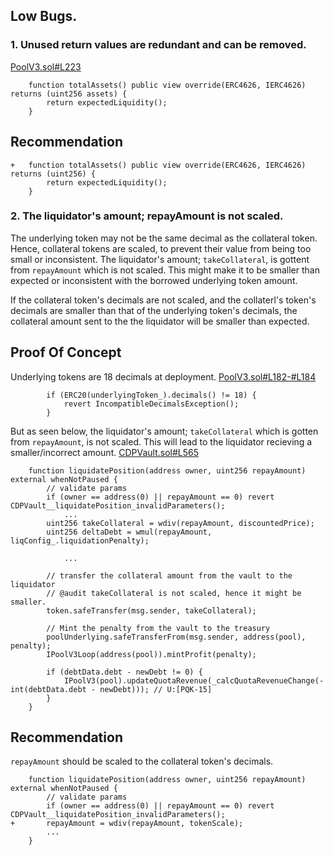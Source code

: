 ## Low Bugs.
### 1. Unused return values are redundant and can be removed.
[PoolV3.sol#L223](https://github.com/code-423n4/2024-07-loopfi/blob/4f508781a49ffa53511e7e5ed6cda0ff0eb5bdc5/src/PoolV3.sol#L223)
```solidity
    function totalAssets() public view override(ERC4626, IERC4626) returns (uint256 assets) {
        return expectedLiquidity();
    }
```
## Recommendation
```solidity
+   function totalAssets() public view override(ERC4626, IERC4626) returns (uint256) {
        return expectedLiquidity();
    }
```

### 2. The liquidator's amount; repayAmount is not scaled.

The underlying token may not be the same decimal as the collateral token. Hence, collateral tokens are scaled, to prevent their value from being too small or inconsistent. The liquidator's amount; `takeCollateral`, is gottent from `repayAmount` which is not scaled. This might make it to be smaller than expected or inconsistent with the borrowed underlying token amount.

If the collateral token's decimals are not scaled, and the collaterl's token's decimals are smaller than that of the underlying token's decimals, the collateral amount sent to the the liquidator will be smaller than expected.

## Proof Of Concept
Underlying tokens are 18 decimals at deployment. [PoolV3.sol#L182-#L184](https://github.com/code-423n4/2024-07-loopfi/blob/4f508781a49ffa53511e7e5ed6cda0ff0eb5bdc5/src/PoolV3.sol#L182-#L184)
```solidity
        if (ERC20(underlyingToken_).decimals() != 18) {
            revert IncompatibleDecimalsException();
        }
```

But as seen below, the liquidator's amount; `takeCollateral` which is gotten from `repayAmount`, is not scaled. This will lead to the liquidator recieving a smaller/incorrect amount.
[CDPVault.sol#L565](https://github.com/code-423n4/2024-07-loopfi/blob/4f508781a49ffa53511e7e5ed6cda0ff0eb5bdc5/src/CDPVault.sol#L565)
```solidity
    function liquidatePosition(address owner, uint256 repayAmount) external whenNotPaused {
        // validate params
        if (owner == address(0) || repayAmount == 0) revert CDPVault__liquidatePosition_invalidParameters();
            ...
        uint256 takeCollateral = wdiv(repayAmount, discountedPrice);
        uint256 deltaDebt = wmul(repayAmount, liqConfig_.liquidationPenalty);

            ...

        // transfer the collateral amount from the vault to the liquidator
        // @audit takeCollateral is not scaled, hence it might be smaller.
        token.safeTransfer(msg.sender, takeCollateral);

        // Mint the penalty from the vault to the treasury
        poolUnderlying.safeTransferFrom(msg.sender, address(pool), penalty);
        IPoolV3Loop(address(pool)).mintProfit(penalty);

        if (debtData.debt - newDebt != 0) {
            IPoolV3(pool).updateQuotaRevenue(_calcQuotaRevenueChange(-int(debtData.debt - newDebt))); // U:[PQK-15]
        }
    }
```

## Recommendation
`repayAmount` should be scaled to the collateral token's decimals.
```solidity
    function liquidatePosition(address owner, uint256 repayAmount) external whenNotPaused {
        // validate params
        if (owner == address(0) || repayAmount == 0) revert CDPVault__liquidatePosition_invalidParameters();
+       repayAmount = wdiv(repayAmount, tokenScale);
        ...
    }
```